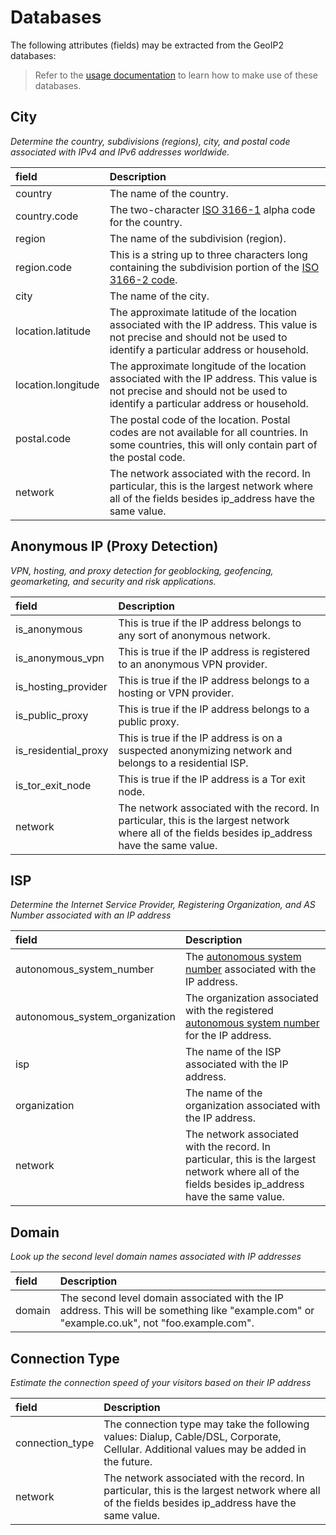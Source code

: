 # Databases
The following attributes (fields) may be extracted from the GeoIP2 databases:
>Refer to the [usage documentation](usage.md) to learn how to make use of these databases.

## City
_Determine the country, subdivisions (regions), city, and postal code associated with IPv4 and IPv6 addresses worldwide._


| field | Description |
| :-  | :- |
| country |  The name of the country. |
| country.code | The two-character [ISO 3166-1](http://en.wikipedia.org/wiki/ISO_3166-1) alpha code for the country. |
| region | The name of the subdivision (region). |
| region.code | This is a string up to three characters long containing the subdivision portion of the [ISO 3166-2 code](http://en.wikipedia.org/wiki/ISO_3166-2). |
| city | The name of the city. |
| location.latitude | The approximate latitude of the location associated with the IP address. This value is not precise and should not be used to identify a particular address or household. |
| location.longitude |  The approximate longitude of the location associated with the IP address. This value is not precise and should not be used to identify a particular address or household. |
| postal.code | The postal code of the location. Postal codes are not available for all countries. In some countries, this will only contain part of the postal code. |
| network | The network associated with the record. In particular, this is the largest network where all of the fields besides ip_address have the same value. |


## Anonymous IP (Proxy Detection)

_VPN, hosting, and proxy detection for geoblocking, geofencing, geomarketing, and security and risk applications._

| field | Description |
| :-  | :- |
| is_anonymous | This is true if the IP address belongs to any sort of anonymous network. |
| is_anonymous_vpn | This is true if the IP address is registered to an anonymous VPN provider. |
| is_hosting_provider |  This is true if the IP address belongs to a hosting or VPN provider. |
| is_public_proxy | This is true if the IP address belongs to a public proxy. |
| is_residential_proxy | This is true if the IP address is on a suspected anonymizing network and belongs to a residential ISP. |
| is_tor_exit_node | This is true if the IP address is a Tor exit node. |
| network | The network associated with the record. In particular, this is the largest network where all of the fields besides ip_address have the same value. |

## ISP

_Determine the Internet Service Provider, Registering Organization, and AS Number associated with an IP address_

| field | Description |
| :-  | :- |
| autonomous_system_number | The [autonomous system number](http://en.wikipedia.org/wiki/Autonomous_system_(Internet)) associated with the IP address. |
| autonomous_system_organization | The organization associated with the registered [autonomous system number](http://en.wikipedia.org/wiki/Autonomous_system_(Internet)) for the IP address.
| isp | The name of the ISP associated with the IP address. |
| organization | The name of the organization associated with the IP address. |
| network | The network associated with the record. In particular, this is the largest network where all of the fields besides ip_address have the same value. |

## Domain

_Look up the second level domain names associated with IP addresses_

| field | Description |
| :-  | :- |
| domain | The second level domain associated with the IP address. This will be something like "example.com" or "example.co.uk", not "foo.example.com". |

## Connection Type

_Estimate the connection speed of your visitors based on their IP address_

| field | Description |
| :-  | :- |
| connection_type | The connection type may take the following values: Dialup, Cable/DSL, Corporate, Cellular. Additional values may be added in the future.|
| network | The network associated with the record. In particular, this is the largest network where all of the fields besides ip_address have the same value. |